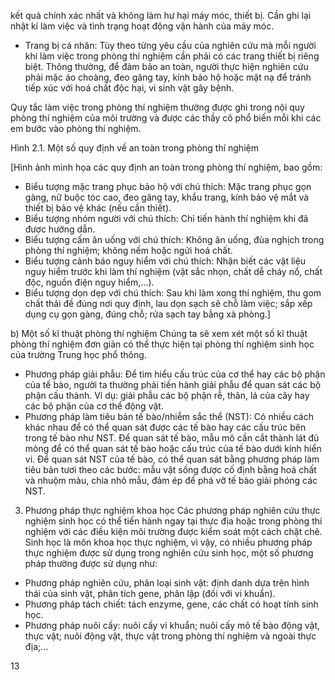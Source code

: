 kết quả chính xác nhất và không làm hư hại máy móc, thiết bị. Cần ghi lại nhật kí làm việc và tình trạng hoạt động vận hành của máy móc.

- Trang bị cá nhân: Tùy theo từng yêu cầu của nghiên cứu mà mỗi người khi làm việc trong phòng thí nghiệm cần phải có các trang thiết bị riêng biệt. Thông thường, để đảm bảo an toàn, người thực hiện nghiên cứu phải mặc áo choàng, đeo găng tay, kính bảo hộ hoặc mặt nạ để tránh tiếp xúc với hoá chất độc hại, vi sinh vật gây bệnh.

Quy tắc làm việc trong phòng thí nghiệm thường được ghi trong nội quy phòng thí nghiệm của môi trường và được các thầy cô phổ biến mỗi khi các em bước vào phòng thí nghiệm.

Hình 2.1. Một số quy định về an toàn trong phòng thí nghiệm

[Hình ảnh minh họa các quy định an toàn trong phòng thí nghiệm, bao gồm:
- Biểu tượng mặc trang phục bảo hộ với chú thích: Mặc trang phục gọn gàng, nữ buộc tóc cao, đeo găng tay, khẩu trang, kính bảo vệ mắt và thiết bị bảo vệ khác (nếu cần thiết).
- Biểu tượng nhóm người với chú thích: Chỉ tiến hành thí nghiệm khi đã được hướng dẫn.
- Biểu tượng cấm ăn uống với chú thích: Không ăn uống, đùa nghịch trong phòng thí nghiệm; không nếm hoặc ngửi hoá chất.
- Biểu tượng cảnh báo nguy hiểm với chú thích: Nhận biết các vật liệu nguy hiểm trước khi làm thí nghiệm (vật sắc nhọn, chất dễ cháy nổ, chất độc, nguồn điện nguy hiểm,...).
- Biểu tượng dọn dẹp với chú thích: Sau khi làm xong thí nghiệm, thu gom chất thải đề đúng nơi quy định, lau dọn sạch sẽ chỗ làm việc; sắp xếp dụng cụ gọn gàng, đúng chỗ; rửa sạch tay bằng xà phòng.]

b) Một số kĩ thuật phòng thí nghiệm
Chúng ta sẽ xem xét một số kĩ thuật phòng thí nghiệm đơn giản có thể thực hiện tại phòng thí nghiệm sinh học của trường Trung học phổ thông.
- Phương pháp giải phẫu: Để tìm hiểu cấu trúc của cơ thể hay các bộ phận của tế bào, người ta thường phải tiến hành giải phẫu để quan sát các bộ phận cấu thành. Ví dụ: giải phẫu các bộ phận rễ, thân, lá của cây hay các bộ phận của cơ thể động vật.
- Phương pháp làm tiêu bản tế bào/nhiễm sắc thể (NST): Có nhiều cách khác nhau để có thể quan sát được các tế bào hay các cấu trúc bên trong tế bào như NST. Để quan sát tế bào, mẫu mô cần cắt thành lát đủ mỏng để có thể quan sát tế bào hoặc cấu trúc của tế bào dưới kính hiển vi.
Để quan sát NST của tế bào, có thể quan sát bằng phương pháp làm tiêu bản tươi theo các bước: mẫu vật sống được cố định bằng hoá chất và nhuộm màu, chia nhỏ mẫu, đảm ép để phá vỡ tế bào giải phóng các NST.

3. Phương pháp thực nghiệm khoa học
Các phương pháp nghiên cứu thực nghiệm sinh học có thể tiến hành ngay tại thực địa hoặc trong phòng thí nghiệm với các điều kiện môi trường được kiểm soát một cách chặt chẽ. Sinh học là môn khoa học thực nghiệm, vì vậy, có nhiều phương pháp thực nghiệm được sử dụng trong nghiên cứu sinh học, một số phương pháp thường được sử dụng như:
- Phương pháp nghiên cứu, phân loại sinh vật: định danh dựa trên hình thái của sinh vật, phân tích gene, phân lập (đối với vi khuẩn).
- Phương pháp tách chiết: tách enzyme, gene, các chất có hoạt tính sinh học.
- Phương pháp nuôi cấy: nuôi cấy vi khuẩn; nuôi cấy mô tế bào động vật, thực vật; nuôi động vật, thực vật trong phòng thí nghiệm và ngoài thực địa;...

13